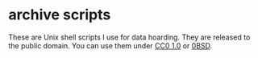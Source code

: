 <!-- SPDX-License-Identifier: CC0-1.0 OR 0BSD -->
# archive scripts

These are Unix shell scripts I use for data hoarding. They are released
to the public domain. You can use them under
[CC0&nbsp;1.0](./COPYING.CC0-1.0.txt) or [0BSD](./COPYING.0BSD.txt).
